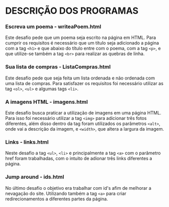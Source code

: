 # DESCRIÇÃO DOS PROGRAMAS #

### Escreva um poema - writeaPoem.html ###

Este desafio pede que um poema seja escrito na página em HTML. Para cumprir os requisitos é necessário que um título seja adicionado a página com a tag `<h1>` e que abaixo do título entre com o poema, com a tag `<p>`, e que utilize-se também a tag `<br>` para realizar as quebras de linha.

### Sua lista de compras - ListaCompras.html ###

Este desafio pede que seja feita um lista ordenada e não ordenada com uma lista de compras. Para satisfazer os requisitos foi necessário utilizar as tag `<ol>`, `<ul>` e algumas tags  `<li>`.

### A imagens HTML - imagens.html ###

Este desafio busca praticar a utilização de imagens em uma página HTML. Para isso foi necessário utilizar a tag `<img>` para adicionar três fotos diferentes, além disso dentro da tag foram utilizados os parâmetros `<alt>`, onde vai a descrição da imagem, e `<width>`, que altera a largura da imagem.

### Links - links.html ###

Neste desafio a tag `<ul>`, `<li>` e principalmente a tag `<a>` com o parâmetro href foram trabalhadas, com o intuito de adionar três links diferentes a página.

### Jump around - ids.html ###

No último desafio o objetivo era trabalhar com id's afim de melhorar a nevagação do site. Utilizando também a tag `<a>` para criar redirecionamentos a diferentes partes da página.
